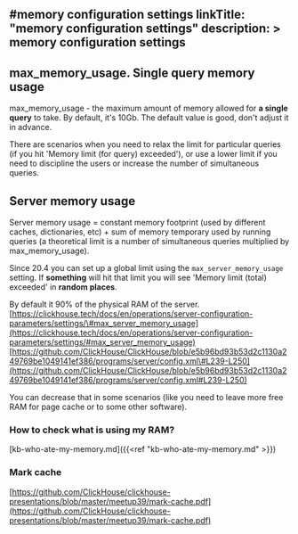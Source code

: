 #memory configuration settings
linkTitle: "memory configuration settings"
description: >
    memory configuration settings
---
## max_memory_usage. Single query memory usage

max_memory_usage - the maximum amount of memory allowed for **a single query** to take. By default, it's 10Gb. The default value is good, don't adjust it in advance.

There are scenarios when you need to relax the limit for particular queries (if you hit 'Memory limit (for query) exceeded'), or use a lower limit if you need to discipline the users or increase the number of simultaneous queries.

## Server memory usage

Server memory usage = constant memory footprint (used by different caches, dictionaries, etc) + sum of memory temporary used by running queries (a theoretical limit is a number of simultaneous queries multiplied by max_memory_usage).

Since 20.4 you can set up a global limit using the `max_server_memory_usage` setting. If **something** will hit that limit you will see 'Memory limit (total) exceeded' in **random places**.

By default it 90% of the physical RAM of the server.
[https://clickhouse.tech/docs/en/operations/server-configuration-parameters/settings/\#max_server_memory_usage](https://clickhouse.tech/docs/en/operations/server-configuration-parameters/settings/#max_server_memory_usage)
[https://github.com/ClickHouse/ClickHouse/blob/e5b96bd93b53d2c1130a249769be1049141ef386/programs/server/config.xml\#L239-L250](https://github.com/ClickHouse/ClickHouse/blob/e5b96bd93b53d2c1130a249769be1049141ef386/programs/server/config.xml#L239-L250)

You can decrease that in some scenarios (like you need to leave more free RAM for page cache or to some other software).

### How to check what is using my RAM?

[kb-who-ate-my-memory.md]({{<ref "kb-who-ate-my-memory.md" >}})

### Mark cache

[https://github.com/ClickHouse/clickhouse-presentations/blob/master/meetup39/mark-cache.pdf](https://github.com/ClickHouse/clickhouse-presentations/blob/master/meetup39/mark-cache.pdf)
